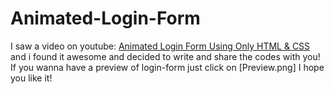# Animated-Login-Form

I saw a video on youtube: [Animated Login Form Using Only HTML & CSS](https://youtu.be/HV7DtH3J2PU) 
and i found it awesome and decided to write and share the codes with you!
If you wanna have a preview of login-form just click on [Preview.png]
I hope you like it!
